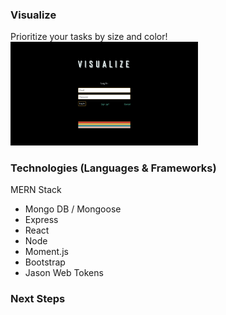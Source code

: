 ### Visualize
Prioritize your tasks by size and color!
<img src="/public/images/Screenshots/Login.png" alt="Login Page Screenshot" width="300px">

<!-- [Visualize Task Manager](https://visualize.herokuapp.com) -->

### Technologies (Languages & Frameworks)
MERN Stack
* Mongo DB / Mongoose
* Express
* React
* Node
* Moment.js
* Bootstrap
* Jason Web Tokens

### Next Steps

